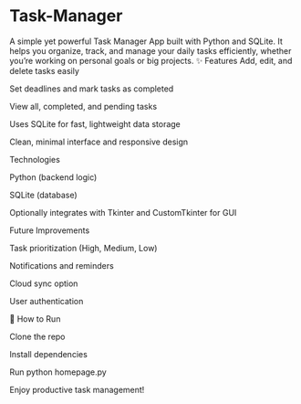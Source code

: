 # Task-Manager
A simple yet powerful Task Manager App built with Python and SQLite. It helps you organize, track, and manage your daily tasks efficiently, whether you’re working on personal goals or big projects.
✨ Features
 Add, edit, and delete tasks easily

Set deadlines and mark tasks as completed

View all, completed, and pending tasks

Uses SQLite for fast, lightweight data storage

Clean, minimal interface and responsive design

Technologies

Python (backend logic)

SQLite (database)

Optionally integrates with Tkinter and CustomTkinter for GUI
 
  Future Improvements

Task prioritization (High, Medium, Low)

Notifications and reminders

Cloud sync option

User authentication

🧩 How to Run

Clone the repo

Install dependencies

Run python homepage.py

Enjoy productive task management!
